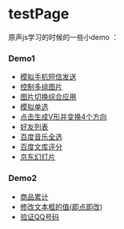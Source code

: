 # testPage
原声js学习的时候的一些小demo
：
### Demo1
- [模拟手机短信发送](https://zangruyan.github.io/testPage/02/%E6%A8%A1%E6%8B%9F%E6%89%8B%E6%9C%BA%E7%9F%AD%E4%BF%A1%E5%8F%91%E9%80%81/%E4%BD%9C%E4%B8%9AiPhone.html)
- [控制多组图片](https://zangruyan.github.io/testPage/02/%E6%8E%A7%E5%88%B6%E5%A4%9A%E7%BB%84%E5%9B%BE%E7%89%87/%E4%BC%98%E5%8C%96.html)
- [图片切换综合应用](https://zangruyan.github.io/testPage/02/%E5%9B%BE%E7%89%87%E5%88%87%E6%8D%A2%E7%BB%BC%E5%90%88%E5%BA%94%E7%94%A8/%E4%BD%9C%E4%B8%9A.html)
- [模拟单选](https://zangruyan.github.io/testPage/02/%E6%A8%A1%E6%8B%9F%E5%8D%95%E9%80%89/%E6%A8%A1%E6%8B%9F%E5%8D%95%E9%80%89.html)
- [点击生成V形并变换4个方向](https://zangruyan.github.io/testPage/02/%E7%82%B9%E5%87%BB%E7%94%9F%E6%88%90V%E5%BD%A2%E5%B9%B6%E5%8F%98%E6%8D%A24%E4%B8%AA%E6%96%B9%E5%90%91/%E7%94%9F%E6%88%90V%E5%AD%97.html)
- [好友列表](https://zangruyan.github.io/testPage/02/%E5%A5%BD%E5%8F%8B%E5%88%97%E8%A1%A8/%E5%A5%BD%E5%8F%8B%E5%88%97%E8%A1%A8.html)
- [百度音乐全选](https://zangruyan.github.io/testPage/02/%E7%99%BE%E5%BA%A6%E9%9F%B3%E4%B9%90%E5%85%A8%E9%80%89/%E7%99%BE%E5%BA%A6%E9%9F%B3%E4%B9%90%E5%85%A8%E9%80%89.html)
- [百度文库评分](https://zangruyan.github.io/testPage/02/%E7%99%BE%E5%BA%A6%E6%96%87%E5%BA%93%E8%AF%84%E5%88%86/%E7%99%BE%E5%BA%A6%E6%96%87%E5%BA%93%E8%AF%84%E5%88%86.html)
- [京东幻灯片](https://zangruyan.github.io/testPage/02/%E4%BA%AC%E4%B8%9C%E5%B9%BB%E7%81%AF%E7%89%87/%E4%BA%AC%E4%B8%9C%E5%B9%BB%E7%81%AF%E7%89%87.html)

### Demo2
- [商品累计](https://zangruyan.github.io/testPage/03/%E5%95%86%E5%93%81%E7%B4%AF%E8%AE%A1/%E5%95%86%E5%93%81%E7%B4%AF%E8%AE%A1.html)
- [修改文本框的值(即点即改)](https://zangruyan.github.io/testPage/03/%E4%BF%AE%E6%94%B9%E6%96%87%E6%9C%AC%E6%A1%86%E7%9A%84%E5%80%BC/%E4%BF%AE%E6%94%B9%E6%96%87%E6%9C%AC%E6%A1%86%E7%9A%84%E5%80%BC2.html)
- [验证QQ号码](https://zangruyan.github.io/testPage/03/%E9%AA%8C%E8%AF%81QQ%E5%8F%B7%E7%A0%81/index.html)
